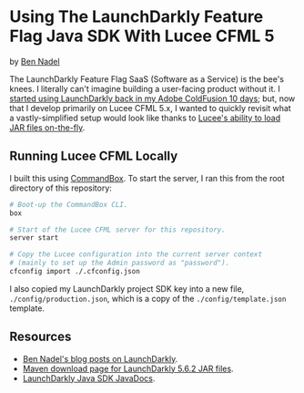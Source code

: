 
# Using The LaunchDarkly Feature Flag Java SDK With Lucee CFML 5

by [Ben Nadel][ben-nadel]

The LaunchDarkly Feature Flag SaaS (Software as a Service) is the bee's knees. I literally can't imagine building a user-facing product without it. I [started using LaunchDarkly back in my Adobe ColdFusion 10 days][blog-2943]; but, now that I develop primarily on Lucee CFML 5.x, I wanted to quickly revisit what a vastly-simplified setup would look like thanks to [Lucee's ability to load JAR files on-the-fly][blog-3651].

## Running Lucee CFML Locally

I built this using [CommandBox][command-box]. To start the server, I ran this from the root directory of this repository:

```sh
# Boot-up the CommandBox CLI.
box

# Start of the Lucee CFML server for this repository.
server start

# Copy the Lucee configuration into the current server context
# (mainly to set up the Admin password as "password").
cfconfig import ./.cfconfig.json
```

I also copied my LaunchDarkly project SDK key into a new file, `./config/production.json`, which is a copy of the `./config/template.json` template.

## Resources

* [Ben Nadel's blog posts on LaunchDarkly](https://www.google.com/search?q=site%3Abennadel.com+launchdarkly).
* [Maven download page for LaunchDarkly 5.6.2 JAR files](https://mvnrepository.com/artifact/com.launchdarkly/launchdarkly-java-server-sdk/5.6.2).
* [LaunchDarkly Java SDK JavaDocs](https://launchdarkly.github.io/java-server-sdk/). 


[ben-nadel]: https://www.bennadel.com/

[blog-2943]: https://www.bennadel.com/blog/2943-using-launchdarkly-with-coldfusion-and-javaloader.htm "Read article: Using LaunchDarkly With ColdFusion And JavaLoader"

[blog-3651]: https://www.bennadel.com/blog/3651-dynamically-loading-java-classes-from-jar-files-using-createobject-in-lucee-5-3-2-77.htm "Read article: Dynamically Loading Java Classes From JAR Files Using CreateObject() In Lucee 5.3.2.77"

[command-box]: https://www.ortussolutions.com/products/commandbox
